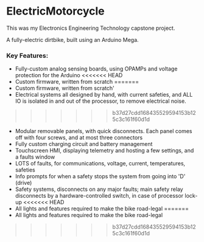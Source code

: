 # ElectricMotorcycle

This was my Electronics Engineering Technology capstone project. 

A fully-electric dirtbike, built using an Arduino Mega.

### Key Features:
 * Fully-custom analog sensing boards, using OPAMPs and voltage protection for the Arduino
<<<<<<< HEAD
 * Custom firmware, written from scratch
=======
 * Custom firmware, written from scratch'
 * Electrical systems all designed by hand, with current safeties, and ALL IO is isolated in and out of the processor, to remove electrical noise.
>>>>>>> b37d27cdd168435529594153b125c3c161f60d1d
 * Modular removable panels, with quick disconnects. Each panel comes off with four screws, and at most three connectors
 * Fully custom charging circuit and battery management
 * Touchscreen HMI, displaying telemetry and hosting a few settings, and a faults window
 * LOTS of faults, for communications, voltage, current, temperatures, safeties
 * Info prompts for when a safety stops the system from going into 'D' (drive)
 * Safety systems, disconnects on any major faults; main safety relay disconnects by a hardware-controlled switch, in case of processor lock-up
<<<<<<< HEAD
 * All lights and features required to make the bike road-legal
=======
 * All lights and features required to make the bike road-legal
>>>>>>> b37d27cdd168435529594153b125c3c161f60d1d
